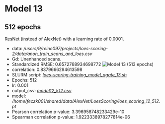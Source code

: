 # Model 13
## 512 epochs

ResNet (instead of AlexNet) with a learning rate of 0.0001.

* data: */users/9/reine097/projects/loes-scoring-2/data/anon_train_scans_and_loes.csv*
* Gd: Unenhanced scans.
* Standardized RMSE: 0.6572768934698772
![Model 13 (513 epochs)](model12_13.png "Model 1")
* correlation:    0.8379666294613598
* SLURM script: [*loes-scoring-training_model_agate_13.sh*](../../../../bin/training/loes-scoring-training_model_agate_13_512.sh)
* Epochs: 512
* lr: 0.001
* output_csv: [*model12_512.csv*](../512_epochs/model12_512.csv)
* model: */home/feczk001/shared/data/AlexNet/LoesScoring/loes_scoring_12_512.pt*
* Pearson correlation p-value: 3.396958748233429e-10
* Spearman correlation p-value: 1.9223338978277814e-06
